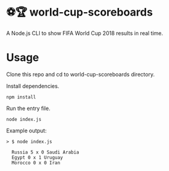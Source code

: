 # :soccer::trophy: world-cup-scoreboards
A Node.js CLI to show FIFA World Cup 2018 results in real time.

# Usage
Clone this repo and cd to world-cup-scoreboards directory.

Install dependencies.
```
npm install
```

Run the entry file.
```
node index.js
```

Example output:
```
> $ node index.js
  
  Russia 5 x 0 Saudi Arabia
  Egypt 0 x 1 Uruguay
  Morocco 0 x 0 Iran
```
